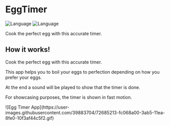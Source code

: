 # EggTimer

![Language](https://img.shields.io/badge/Swift-5.0-orange.svg)
![Language](https://img.shields.io/badge/iOS-13.0-orange.svg)

Cook the perfect egg with this accurate timer.


## How it works!
<p>Cook the perfect egg with this accurate timer.</p>
<p>This app helps you to boil your eggs to perfection depending on how you prefer your eggs.</p>
<p>At the end a sound will be played to show that the timer is done.</p>
<p><i class="fas fa-exclamation-triangle"></i> For showcasing purposes, the timer is shown in fast motion.</p>
![Egg Timer App](https://user-images.githubusercontent.com/39883704/72685213-fc068a00-3ab5-11ea-8fe0-10f3af44c5f2.gif)
